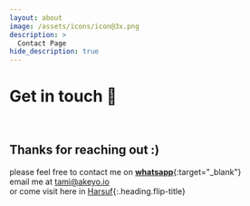 ```yaml
---
layout: about
image: /assets/icons/icon@3x.png
description: >
  Contact Page
hide_description: true
---
```


# Get in touch 💜&#xFE0E;

<!--author-->
<br/>

## Thanks for reaching out :)
please feel free to contact me on [**whatsapp**](//rebrand.ly/contact/tami){:target="_blank"}<br/>
email me at <a href="mailto:tami@akeyo.io" target="_blank">tami@akeyo.io</a><br/>
or come visit here in [Harsuf]{:.heading.flip-title} <br/>




[Harsuf]: /Harsuf.md

<style>
  a:google.com {<link type="text/css" rel="stylesheet" href="images.google.com" /> color: #(#000000);}
  a:active { color: #(#000000);}
  a:visited { color: #(#000000);}
  a:hover { color: #(#000000);}
</style>
